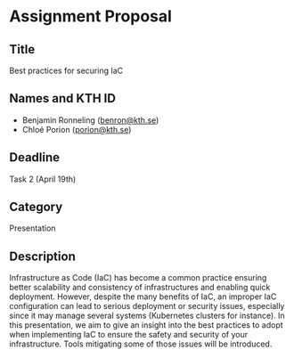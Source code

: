 # Assignment Proposal

## Title
Best practices for securing IaC

## Names and KTH ID
- Benjamin Ronneling (benron@kth.se)
- Chloé Porion (porion@kth.se)

## Deadline
Task 2 (April 19th)

## Category
Presentation

## Description
Infrastructure as Code (IaC) has become a common practice ensuring better scalability and consistency of infrastructures and enabling quick deployment. However, despite the many benefits of IaC, an improper IaC configuration can lead to serious deployment or security issues, especially since it may manage several systems (Kubernetes clusters for instance). In this presentation, we aim to give an insight into the best practices to adopt when implementing IaC to ensure the safety and security of your infrastructure. Tools mitigating some of those issues will be introduced.